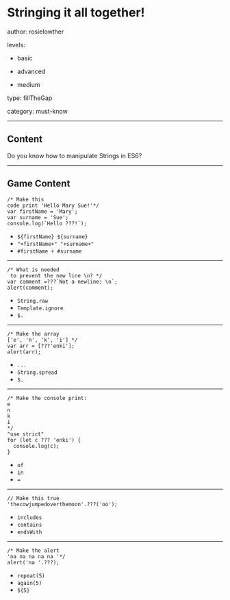 # Stringing it all together!
author: rosielowther

levels:

  - basic

  - advanced

  - medium

type: fillTheGap

category: must-know

---
## Content

Do you know how to manipulate Strings in ES6?

---
## Game Content

```
/* Make this 
code print 'Hello Mary Sue!'*/ 
var firstName = 'Mary';
var surname = 'Sue';
console.log(`Hello ???!`);
```
* `${firstName} ${surname}`
* `"+firstName+" "+surname+"`
* `#firstName + #surname`
---

```
/* What is needed
 to prevent the new line \n? */
var comment =???`Not a newline: \n`;
alert(comment);
```
* `String.raw`
* `Template.ignore`
* `$.`
---

```
/* Make the array 
['e', 'n', 'k', 'i'] */
var arr = [???'enki'];
alert(arr);
```
* `...`
* `String.spread`
* `$.`
---

```
/* Make the console print:
e
n
k
i
*/
"use strict"
for (let c ??? 'enki') {
  console.log(c);
}
```
* `of`
* `in`
* `=`
---
```
// Make this true
'thecowjumpedoverthemoon'.???('oo');
```
* `includes`
* `contains`
* `endsWith`
---

```
/* Make the alert 
'na na na na na '*/
alert('na '.???);
```
* `repeat(5)`
* `again(5)`
* `${5}`